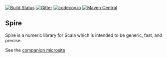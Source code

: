 [![Build Status](https://api.travis-ci.org/non/spire.png)](https://travis-ci.org/non/spire/)
[![Gitter](https://badges.gitter.im/Join%20Chat.svg)](https://gitter.im/non/spire?utm_source=badge&utm_medium=badge&utm_campaign=pr-badge&utm_content=badge)
[![codecov.io](http://codecov.io/github/non/spire/coverage.svg?branch=master)](http://codecov.io/github/non/spire?branch=master)
[![Maven Central](https://maven-badges.herokuapp.com/maven-central/org.typelevel/spire_2.12/badge.svg)](https://maven-badges.herokuapp.com/maven-central/org.typelevel/spire_2.12)

## Spire

Spire is a numeric library for Scala which is intended to be generic, fast,
and precise.

See the [companion microsite](https://typelevel.org/spire/)
